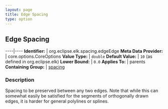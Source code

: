 ```yaml
---
layout: page
title: Edge Spacing
type: option
---
```

## Edge Spacing

----|----
**Identifier:** | org.eclipse.elk.spacing.edgeEdge
**Meta Data Provider:** | core.options.CoreOptions
**Value Type:** | `double`
**Default Value:** | `10` (as defined in org.eclipse.elk)
**Lower Bound:** | `0.0`
**Applies To:** | parents
**Containing Group:** | [spacing](org-eclipse-elk-spacing)

### Description

Spacing to be preserved between any two edges. Note that while this can somewhat easily be satisfied for the segments of orthogonally drawn edges, it is harder for general polylines or splines.
